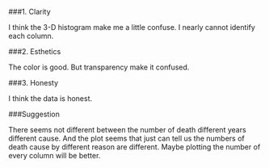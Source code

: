 ###1. Clarity

I think the 3-D histogram make me a little confuse. I nearly cannot identify each column.

###2. Esthetics

The color is good. But transparency make it confused.

###3. Honesty

I think the data is honest.

###Suggestion

There seems  not different between the number of death different years different cause. And the plot seems that just can tell us the numbers of death cause by different reason are different. Maybe plotting the number of every column will be better.
